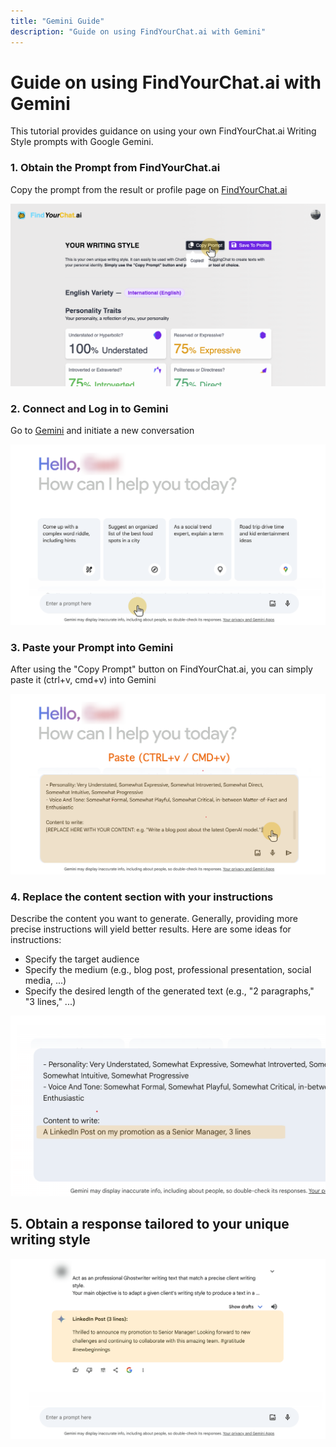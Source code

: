 ```yaml
---
title: "Gemini Guide"
description: "Guide on using FindYourChat.ai with Gemini"
---
```


# Guide on using FindYourChat.ai with Gemini

This tutorial provides guidance on using your own FindYourChat.ai Writing Style prompts with Google Gemini.

### 1. Obtain the Prompt from FindYourChat.ai

Copy the prompt from the result or profile page on [FindYourChat.ai](https://www.findyourchat.ai/)

![Obtain the Prompt from FindYourChat.ai](../../assets/guides/chatgpt-step1.png)

### 2. Connect and Log in to Gemini

Go to [Gemini](https://gemini.google.com/app) and initiate a new conversation

![Log in to Gemini](../../assets/guides/gemini-step1.png)

### 3. Paste your Prompt into Gemini

After using the "Copy Prompt" button on FindYourChat.ai, you can simply paste it (ctrl+v, cmd+v) into Gemini

![Paste your Prompt into Gemini](../../assets/guides/gemini-step2.png)

### 4. Replace the content section with your instructions

Describe the content you want to generate. Generally, providing more precise instructions will yield better results. Here are some ideas for instructions:

- Specify the target audience
- Specify the medium (e.g., blog post, professional presentation, social media, ...)
- Specify the desired length of the generated text (e.g., "2 paragraphs," "3 lines," ...)

![Replace the content section with your instructions](../../assets/guides/gemini-step3.png)

## 5. Obtain a response tailored to your unique writing style

![Obtain a response tailored to your unique writing style](../../assets/guides/gemini-step4.png)
